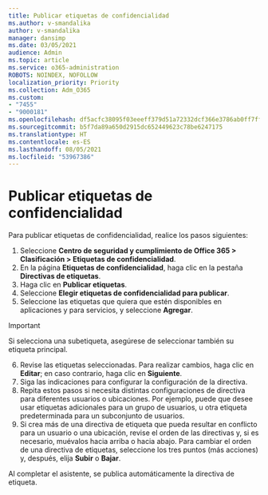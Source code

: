 ```yaml
---
title: Publicar etiquetas de confidencialidad
ms.author: v-smandalika
author: v-smandalika
manager: dansimp
ms.date: 03/05/2021
audience: Admin
ms.topic: article
ms.service: o365-administration
ROBOTS: NOINDEX, NOFOLLOW
localization_priority: Priority
ms.collection: Adm_O365
ms.custom:
- "7455"
- "9000181"
ms.openlocfilehash: df5acfc38095f03eeeff379d51a72332dcf366e3786ab0ff7ffcd655cbafd1cf
ms.sourcegitcommit: b5f7da89a650d2915dc652449623c78be6247175
ms.translationtype: HT
ms.contentlocale: es-ES
ms.lasthandoff: 08/05/2021
ms.locfileid: "53967386"
---
```

# <a name="publish-sensitivity-labels"></a>Publicar etiquetas de confidencialidad

Para publicar etiquetas de confidencialidad, realice los pasos siguientes:

1. Seleccione **Centro de seguridad y cumplimiento de Office 365 > Clasificación > Etiquetas de confidencialidad**.
2. En la página **Etiquetas de confidencialidad**, haga clic en la pestaña **Directivas de etiquetas**.
3. Haga clic en **Publicar etiquetas**.
4. Seleccione **Elegir etiquetas de confidencialidad para publicar**. 
5. Seleccione las etiquetas que quiera que estén disponibles en aplicaciones y para servicios, y seleccione **Agregar**.
> [!IMPORTANT]
> Si selecciona una subetiqueta, asegúrese de seleccionar también su etiqueta principal.
6. Revise las etiquetas seleccionadas. Para realizar cambios, haga clic en **Editar**; en caso contrario, haga clic en **Siguiente**.
7. Siga las indicaciones para configurar la configuración de la directiva.
8. Repita estos pasos si necesita distintas configuraciones de directiva para diferentes usuarios o ubicaciones. Por ejemplo, puede que desee usar etiquetas adicionales para un grupo de usuarios, u otra etiqueta predeterminada para un subconjunto de usuarios.
9. Si crea más de una directiva de etiqueta que pueda resultar en conflicto para un usuario o una ubicación, revise el orden de las directivas y, si es necesario, muévalos hacia arriba o hacia abajo. Para cambiar el orden de una directiva de etiquetas, seleccione los tres puntos (más acciones) y, después, elija **Subir** o **Bajar**.

Al completar el asistente, se publica automáticamente la directiva de etiqueta.

